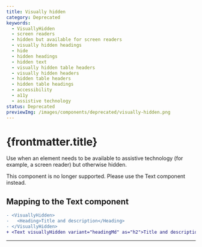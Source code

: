 ```yaml
---
title: Visually hidden
category: Deprecated
keywords:
  - VisuallyHidden
  - screen readers
  - hidden but available for screen readers
  - visually hidden headings
  - hide
  - hidden headings
  - hidden text
  - visually hidden table headers
  - visually hidden headers
  - hidden table headers
  - hidden table headings
  - accessibility
  - a11y
  - assistive technology
status: Deprecated
previewImg: /images/components/deprecated/visually-hidden.png
---
```


# {frontmatter.title}

<Lede>

Use when an element needs to be available to assistive technology (for example, a screen reader) but otherwise hidden.

</Lede>

<StatusBanner status={frontmatter.status}>
  This component is no longer supported. Please use the Text component instead.
</StatusBanner>

<Examples />

<Props componentName={frontmatter.title} />

## Mapping to the Text component

```diff
- <VisuallyHidden>
-   <Heading>Title and description</Heading>
- </VisuallyHidden>
+ <Text visuallyHidden variant="headingMd" as="h2">Title and description</Text>
```

---
